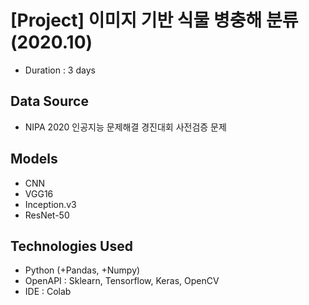 # [Project] 이미지 기반 식물 병충해 분류 (2020.10)
- Duration : 3 days   
   
## Data Source   
- NIPA 2020 인공지능 문제해결 경진대회 사전검증 문제   

## Models   
- CNN   
- VGG16   
- Inception.v3   
- ResNet-50   
   
## Technologies Used   
- Python (+Pandas, +Numpy)   
- OpenAPI   : Sklearn, Tensorflow, Keras, OpenCV   
- IDE : Colab   
